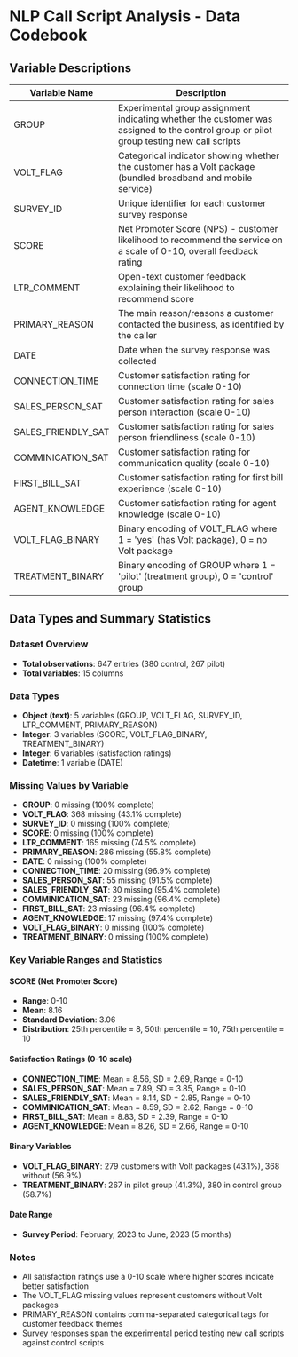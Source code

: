 # NLP Call Script Analysis - Data Codebook

## Variable Descriptions

| Variable Name | Description |
|---------------|-------------|
| GROUP | Experimental group assignment indicating whether the customer was assigned to the control group or pilot group testing new call scripts |
| VOLT_FLAG | Categorical indicator showing whether the customer has a Volt package (bundled broadband and mobile service) |
| SURVEY_ID | Unique identifier for each customer survey response |
| SCORE | Net Promoter Score (NPS) - customer likelihood to recommend the service on a scale of 0-10, overall feedback rating |
| LTR_COMMENT | Open-text customer feedback explaining their likelihood to recommend score |
| PRIMARY_REASON |  The main reason/reasons a customer contacted the business, as identified by the caller |
| DATE | Date when the survey response was collected |
| CONNECTION_TIME | Customer satisfaction rating for connection time (scale 0-10) |
| SALES_PERSON_SAT | Customer satisfaction rating for sales person interaction (scale 0-10) |
| SALES_FRIENDLY_SAT | Customer satisfaction rating for sales person friendliness (scale 0-10) |
| COMMINICATION_SAT | Customer satisfaction rating for communication quality (scale 0-10) |
| FIRST_BILL_SAT | Customer satisfaction rating for first bill experience (scale 0-10) |
| AGENT_KNOWLEDGE | Customer satisfaction rating for agent knowledge (scale 0-10) |
| VOLT_FLAG_BINARY | Binary encoding of VOLT_FLAG where 1 = 'yes' (has Volt package), 0 = no Volt package |
| TREATMENT_BINARY | Binary encoding of GROUP where 1 = 'pilot' (treatment group), 0 = 'control' group |

## Data Types and Summary Statistics

### Dataset Overview
- **Total observations**: 647 entries (380 control, 267 pilot)
- **Total variables**: 15 columns

### Data Types
- **Object (text)**: 5 variables (GROUP, VOLT_FLAG, SURVEY_ID, LTR_COMMENT, PRIMARY_REASON)
- **Integer**: 3 variables (SCORE, VOLT_FLAG_BINARY, TREATMENT_BINARY)
- **Integer**: 6 variables (satisfaction ratings)
- **Datetime**: 1 variable (DATE)

### Missing Values by Variable
- **GROUP**: 0 missing (100% complete)
- **VOLT_FLAG**: 368 missing (43.1% complete)
- **SURVEY_ID**: 0 missing (100% complete)
- **SCORE**: 0 missing (100% complete)
- **LTR_COMMENT**: 165 missing (74.5% complete)
- **PRIMARY_REASON**: 286 missing (55.8% complete)
- **DATE**: 0 missing (100% complete)
- **CONNECTION_TIME**: 20 missing (96.9% complete)
- **SALES_PERSON_SAT**: 55 missing (91.5% complete)
- **SALES_FRIENDLY_SAT**: 30 missing (95.4% complete)
- **COMMINICATION_SAT**: 23 missing (96.4% complete)
- **FIRST_BILL_SAT**: 23 missing (96.4% complete)
- **AGENT_KNOWLEDGE**: 17 missing (97.4% complete)
- **VOLT_FLAG_BINARY**: 0 missing (100% complete)
- **TREATMENT_BINARY**: 0 missing (100% complete)

### Key Variable Ranges and Statistics

#### SCORE (Net Promoter Score)
- **Range**: 0-10
- **Mean**: 8.16
- **Standard Deviation**: 3.06
- **Distribution**: 25th percentile = 8, 50th percentile = 10, 75th percentile = 10

#### Satisfaction Ratings (0-10 scale)
- **CONNECTION_TIME**: Mean = 8.56, SD = 2.69, Range = 0-10
- **SALES_PERSON_SAT**: Mean = 7.89, SD = 3.85, Range = 0-10
- **SALES_FRIENDLY_SAT**: Mean = 8.14, SD = 2.85, Range = 0-10
- **COMMINICATION_SAT**: Mean = 8.59, SD = 2.62, Range = 0-10
- **FIRST_BILL_SAT**: Mean = 8.83, SD = 2.39, Range = 0-10
- **AGENT_KNOWLEDGE**: Mean = 8.26, SD = 2.66, Range = 0-10

#### Binary Variables
- **VOLT_FLAG_BINARY**: 279 customers with Volt packages (43.1%), 368 without (56.9%)
- **TREATMENT_BINARY**: 267 in pilot group (41.3%), 380 in control group (58.7%)

#### Date Range
- **Survey Period**: February, 2023 to June, 2023 (5 months)

### Notes
- All satisfaction ratings use a 0-10 scale where higher scores indicate better satisfaction
- The VOLT_FLAG missing values represent customers without Volt packages
- PRIMARY_REASON contains comma-separated categorical tags for customer feedback themes
- Survey responses span the experimental period testing new call scripts against control scripts